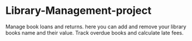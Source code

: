 # Library-Management-project
Manage book loans and returns.
here you can add and remove your library books name and their value. 
Track overdue books and calculate late fees.


